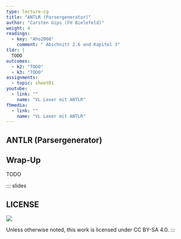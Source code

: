 ```yaml
---
type: lecture-cg
title: "ANTLR (Parsergenerator)"
author: "Carsten Gips (FH Bielefeld)"
weight: 4
readings:
  - key: "Aho2008"
    comment: " Abschnitt 2.6 und Kapitel 3"
tldr: |
  TODO
outcomes:
  - k2: "TODO"
  - k3: "TODO"
assignments:
  - topic: sheet01
youtube:
  - link: ""
    name: "VL Lexer mit ANTLR"
fhmedia:
  - link: ""
    name: "VL Lexer mit ANTLR"
---
```



<!-- ADD
20' Sitzung als Teil von Vorlesung 6 unter Verwendung vom existierenden Material
-->

## ANTLR (Parsergenerator)


<!-- ADD
- "altes Material" wieder einbauen
- soll mal eine 20 min Einheit werden
-->

<!-- ADD Content copied from old session "LL-Parser: Fortgeschrittene Techniken"

## Semantische Prädikate

Problem in Java: `enum` ab Java5 Schlüsselwort [(vorher als Identifier-Name verwendbar)]{.notes}

```yacc
prog : (enumDecl | stat)+ ;
stat : ... ;

enumDecl : ENUM id '{' id (',' id)* '}' ;
```

::: notes
Wie kann ich eine Grammatik bauen, die sowohl für Java5 und später als auch für die Vorgänger
von Java5 funktioniert?

Angenommen, man hätte eine Hilfsfunktion ("Prädikat"), mit denen man aus dem Kontext heraus
die Unterscheidung treffen kann, dann würde die Umsetzung der Regel ungefähr so aussehen:
:::

\bigskip
\pause

```python
def prog():
    if lookahead(1) == ENUM and java5: enumDecl()
    else: stat()
```


## Semantische Prädikate in ANTLR

::: notes
### Semantische Prädikate in Parser-Regeln
:::

```yacc
@parser::members {public static boolean java5;}

prog : ({java5}? enumDecl | stat)+ ;
stat : ... ;

enumDecl : ENUM id '{' id (',' id)* '}' ;
```

::: notes
Prädikate in Parser-Regeln aktivieren bzw. deaktivieren alles, was nach der Abfrage
des Prädikats gematcht werden könnte.

### Semantische Prädikate in Lexer-Regeln

Alternativ für Lexer-Regeln:
:::

```yacc
ENUM : 'enum' {java5}? ;
ID   : [a-zA-Z]+ ;
```

::: notes
Bei Token kommt das Prädikat erst am rechten Ende einer Lexer-Regel vor, da der Lexer keine
Vorhersage macht, sondern nach dem längsten Match sucht und die Entscheidung erst trifft,
wenn das ganze Token gesehen wurde. Bei Parser-Regeln steht das Prädikat links vor der
entsprechenden Alternative, da der Parser mit Hilfe des Lookaheads Vorhersagen trifft, welche
Regel/Alternative zutrifft.

*Anmerkung*: Hier wurden nur Variablen eingesetzt, es können aber auch Methoden/Funktionen
genutzt werden. In Verbindung mit einer Symboltabelle (["Symboltabellen"](cb_symboltabellen1.html))
und/oder mit Attributen und Aktionen in der Grammatik (["Attribute"](cb_attribute.html) und
["Interpreter: Attribute+Aktionen"](cb_interpreter2.html)) hat man hier ein mächtiges Hilfswerkzeug!
:::
-->


## Wrap-Up

TODO







<!-- DO NOT REMOVE - THIS IS A LAST SLIDE TO INDICATE THE LICENSE AND POSSIBLE EXCEPTIONS (IMAGES, ...). -->
::: slides
## LICENSE
![](https://licensebuttons.net/l/by-sa/4.0/88x31.png)

Unless otherwise noted, this work is licensed under CC BY-SA 4.0.
:::
